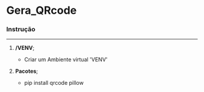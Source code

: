 # Gera_QRcode

### Instrução
---
1. **/VENV**;
	* Criar um Ambiente virtual 'VENV'

2. **Pacotes**;
	* pip install qrcode pillow 

